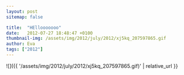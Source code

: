 ```yaml
---
layout: post
sitemap: false

title:  "HEllooooooo"
date:   2012-07-27 18:48:47 +0100
thumbnail-img: /assets/img/2012/july/2012/xj5kq_207597865.gif
author: Eva
tags: ["2012"]
---
```




![]({{ '/assets/img/2012/july/2012/xj5kq_207597865.gif)'  | relative_url }}

